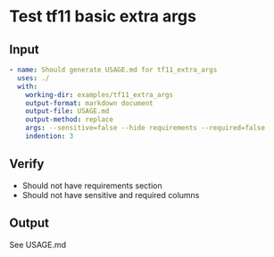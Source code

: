 # Test tf11 basic extra args

## Input

```yaml
- name: Should generate USAGE.md for tf11_extra_args
  uses: ./
  with:
    working-dir: examples/tf11_extra_args
    output-format: markdown document
    output-file: USAGE.md
    output-method: replace
    args: --sensitive=false --hide requirements --required=false
    indention: 3
```

## Verify

- Should not have requirements section
- Should not have sensitive and required columns

## Output

See USAGE.md
